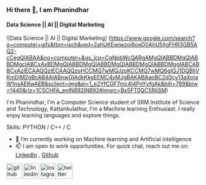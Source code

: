### Hi there 👋, I am Phanindhar
#### Data Science || AI || Digital Marketing
![Data Science || AI || Digital Marketing] (https://www.google.com/search?q=computer+gifs&tbm=isch&ved=2ahUKEwiwzoj6oeD0AhU5jtgFHR3GB5AQ2-cCegQIABAA&oq=computer+&gs_lcp=CgNpbWcQARgAMgQIABBDMgQIABBDMgcIABCxAxBDMgQIABBDMgQIABBDMgQIABBDMgQIABBDMggIABCABBCxAzIECAAQQzIECAAQQzoHCCMQ7wMQJzoKCCMQ7wMQ6gIQJ1DQBljVKmDjM2gBcAB4AIABnwGIAdkKkgEEMC4xMJgBAKABAaoBC2d3cy13aXotaW1nsAEKwAEB&sclient=img&ei=1_e2YfCGF7mc4t4PnYyfgAk&bih=789&biw=1440&rlz=1C5CHFA_enIN892IN892#imgrc=BxSFT0QC5RIiSM)

I'm Phanindhar, I'm a Computer Science student of SRM Institute of Science and Technology, Kattankulathur, I'm a Machine learning Enthusiast. I really enjoy learning languages and explore things.

Skills: PYTHON / C++ / C

- 🔭 I’m currently working on Machine learning and Artificial intelligence 
- 📫 I am open to work opportunities. For quick chat, reach out me on: [LinkedIn](https://www.linkedin.com/in/phani6/) ,
                                                                       [Github](https://github.com/phani06)



[<img src='https://cdn.jsdelivr.net/npm/simple-icons@3.0.1/icons/github.svg' alt='github' height='40'>](https://github.com/https://github.com/phani06)  [<img src='https://cdn.jsdelivr.net/npm/simple-icons@3.0.1/icons/linkedin.svg' alt='linkedin' height='40'>](https://www.linkedin.com/in/linkedin.com/in/phani6/)  [<img src='https://cdn.jsdelivr.net/npm/simple-icons@3.0.1/icons/instagram.svg' alt='instagram' height='40'>](https://www.instagram.com/https://www.instagram.com/fphani//)  [<img src='https://cdn.jsdelivr.net/npm/simple-icons@3.0.1/icons/twitter.svg' alt='twitter' height='40'>](https://twitter.com/https://twitter.com/fphani6)  


